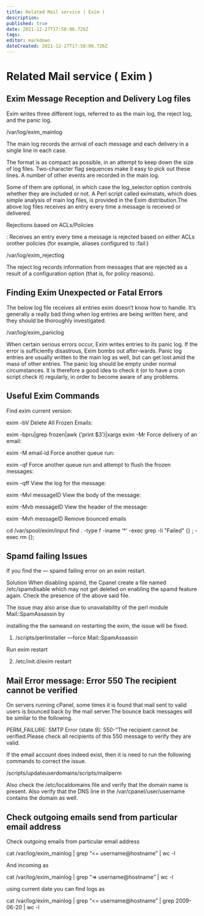 ```yaml
---
title: Related Mail service ( Exim )
description: 
published: true
date: 2021-12-27T17:58:06.726Z
tags: 
editor: markdown
dateCreated: 2021-12-27T17:58:06.726Z
---
```


# Related Mail service ( Exim )


## Exim Message Reception and Delivery Log files

Exim writes three different logs, referred to as the main log, the reject log, and the panic log.

/var/log/exim_mainlog

The main log records the arrival of each message and each delivery in a single line in each case.

The format is as compact as possible, in an attempt to keep down the size of log files. Two-character flag sequences make it easy to pick out these lines. A number of other events are recorded in the main log.

Some of them are optional, in which case the log_selector option controls whether they are included or not. A Perl script called eximstats, which does simple analysis of main log files, is provided in the Exim distribution.The above log files receives an entry every time a message is received or delivered.

Rejections based on ACLs/Policies

: Receives an entry every time a message is rejected based on either ACLs orother policies (for example, aliases configured to :fail:)

/var/log/exim_rejectlog

The reject log records information from messages that are rejected as a result of a configuration option (that is, for policy reasons).

## Finding Exim Unexpected or Fatal Errors

 The below log file receives all entries exim doesn‘t know how to handle. It‘s generally a really bad thing when log entries are being written here, and they should be thoroughly investigated.

/var/log/exim_paniclog

When certain serious errors occur, Exim writes entries to its panic log. If the error is sufficiently disastrous, Exim bombs out after-wards. Panic log entries are usually written to the main log as well, but can get lost amid the mass of other entries. The panic log should be empty under normal circumstances. It is therefore a good idea to check it (or to have a cron script check it) regularly, in order to become aware of any problems.


## Useful Exim Commands

Find exim current version:

exim -bV
Delete All Frozen Emails:

exim -bpru|grep frozen|awk {’print $3′}|xargs exim -Mr
Force delivery of an email:

exim -M email-id
Force another queue run:

exim -qf
Force another queue run and attempt to flush the frozen messages:

exim -qff
View the log for the message:

exim -Mvl messageID
View the body of the message:

exim -Mvb messageID
View the header of the message:

exim -Mvh messageID
Remove bounced emails

cd /var/spool/exim/input
find . -type f -iname ‘*’ -exec grep -li "Failed" {} \; -exec rm {}\;


## Spamd failing Issues

If you find the ― spamd failing error on an exim restart.

 Solution When disabling spamd, the Cpanel create a file named /etc/spamdisable which may not get deleted on enabling the spamd feature again. Check the presence of the above said file.

 

The issue may also arise due to unavailability of the perl module Mail::SpamAssassin by

installing the the sameand on restarting the exim, the issue will be fixed.

1. /scripts/perlinstaller —force Mail::SpamAssassin

Run exim restart

2. /etc/init.d/exim restart

## Mail Error message: Error 550 The recipient cannot be verified

On servers running cPanel, some times it is found that mail sent to valid users is bounced back by the mail server.The bounce back messages will be similar to the following.

 

 PERM_FAILURE: SMTP Error (state 9): 550-”The recipient cannot be verified.Please check all recipients of this 550 message to verify they are valid.

 

If the email account does indeed exist, then it is need to run the following commands to correct the issue.

/scripts/updateuserdomains/scripts/mailperm

Also check the /etc/localdomains file and verify that the domain name is present. Also verify that the DNS line in the /var/cpanel/user/username contains the domain as well.

## Check outgoing emails send from particular email address

Check outgoing emails from particular email address

cat /var/log/exim_mainlog | grep “<= username@hostname” | wc -l

And incoming as

cat /var/log/exim_mainlog | grep “=> username@hostname” | wc -l

using current date you can find logs as

cat /var/log/exim_mainlog | grep “<= username@hostname” | grep 2009-06-20 | wc -l


